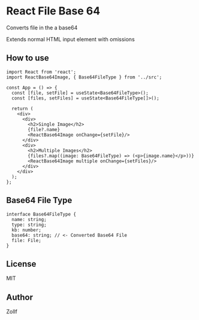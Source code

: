 # React File Base 64

Converts file in the a base64

Extends normal HTML input element with omissions

## How to use

```tsx
import React from 'react';
import ReactBase64Image, { Base64FileType } from '../src';

const App = () => {
  const [file, setFile] = useState<Base64FileType>();
  const [files, setFiles] = useState<Base64FileType[]>();

  return (
    <div>
      <div>
        <h2>Single Image</h2>
        {file?.name}
        <ReactBase64Image onChange={setFile}/>
      </div>
      <div>
        <h2>Multiple Images</h2>
        {files?.map((image: Base64FileType) => (<p>{image.name}</p>))}
        <ReactBase64Image multiple onChange={setFiles}/>
      </div>
    </div>
  );
};
```

## Base64 File Type
```tsx
interface Base64FileType {
  name: string;
  type: string;
  kb: number;
  base64: string; // <- Converted Base64 File
  file: File;
}
```

## License
MIT

## Author
Zollf